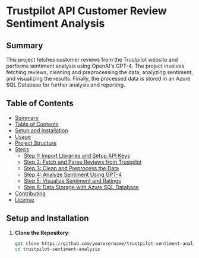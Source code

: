 # Trustpilot API Customer Review Sentiment Analysis

## Summary
This project fetches customer reviews from the Trustpilot website and performs sentiment analysis using OpenAI's GPT-4. The project involves fetching reviews, cleaning and preprocessing the data, analyzing sentiment, and visualizing the results. Finally, the processed data is stored in an Azure SQL Database for further analysis and reporting.

## Table of Contents
- [Summary](#summary)
- [Table of Contents](#table-of-contents)
- [Setup and Installation](#setup-and-installation)
- [Usage](#usage)
- [Project Structure](#project-structure)
- [Steps](#steps)
  - [Step 1: Import Libraries and Setup API Keys](#step-1-import-libraries-and-setup-api-keys)
  - [Step 2: Fetch and Parse Reviews from Trustpilot](#step-2-fetch-and-parse-reviews-from-trustpilot)
  - [Step 3: Clean and Preprocess the Data](#step-3-clean-and-preprocess-the-data)
  - [Step 4: Analyze Sentiment Using GPT-4](#step-4-analyze-sentiment-using-gpt-4)
  - [Step 5: Visualize Sentiment and Ratings](#step-5-visualize-sentiment-and-ratings)
  - [Step 6: Data Storage with Azure SQL Database](#step-6-data-storage-with-azure-sql-database)
- [Contributing](#contributing)
- [License](#license)

## Setup and Installation

1. **Clone the Repository**:
   ```bash
   git clone https://github.com/yourusername/trustpilot-sentiment-analysis.git
   cd trustpilot-sentiment-analysis
